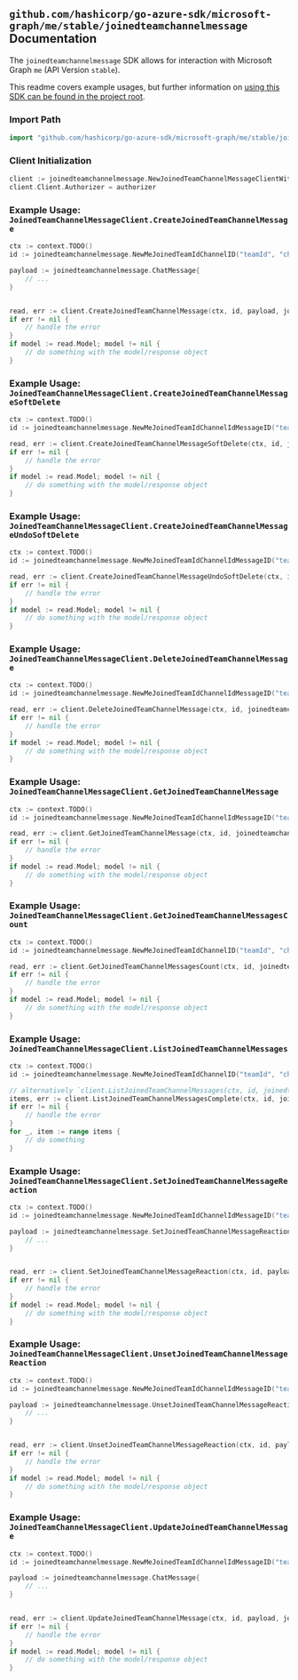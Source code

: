 
## `github.com/hashicorp/go-azure-sdk/microsoft-graph/me/stable/joinedteamchannelmessage` Documentation

The `joinedteamchannelmessage` SDK allows for interaction with Microsoft Graph `me` (API Version `stable`).

This readme covers example usages, but further information on [using this SDK can be found in the project root](https://github.com/hashicorp/go-azure-sdk/tree/main/docs).

### Import Path

```go
import "github.com/hashicorp/go-azure-sdk/microsoft-graph/me/stable/joinedteamchannelmessage"
```


### Client Initialization

```go
client := joinedteamchannelmessage.NewJoinedTeamChannelMessageClientWithBaseURI("https://graph.microsoft.com")
client.Client.Authorizer = authorizer
```


### Example Usage: `JoinedTeamChannelMessageClient.CreateJoinedTeamChannelMessage`

```go
ctx := context.TODO()
id := joinedteamchannelmessage.NewMeJoinedTeamIdChannelID("teamId", "channelId")

payload := joinedteamchannelmessage.ChatMessage{
	// ...
}


read, err := client.CreateJoinedTeamChannelMessage(ctx, id, payload, joinedteamchannelmessage.DefaultCreateJoinedTeamChannelMessageOperationOptions())
if err != nil {
	// handle the error
}
if model := read.Model; model != nil {
	// do something with the model/response object
}
```


### Example Usage: `JoinedTeamChannelMessageClient.CreateJoinedTeamChannelMessageSoftDelete`

```go
ctx := context.TODO()
id := joinedteamchannelmessage.NewMeJoinedTeamIdChannelIdMessageID("teamId", "channelId", "chatMessageId")

read, err := client.CreateJoinedTeamChannelMessageSoftDelete(ctx, id, joinedteamchannelmessage.DefaultCreateJoinedTeamChannelMessageSoftDeleteOperationOptions())
if err != nil {
	// handle the error
}
if model := read.Model; model != nil {
	// do something with the model/response object
}
```


### Example Usage: `JoinedTeamChannelMessageClient.CreateJoinedTeamChannelMessageUndoSoftDelete`

```go
ctx := context.TODO()
id := joinedteamchannelmessage.NewMeJoinedTeamIdChannelIdMessageID("teamId", "channelId", "chatMessageId")

read, err := client.CreateJoinedTeamChannelMessageUndoSoftDelete(ctx, id, joinedteamchannelmessage.DefaultCreateJoinedTeamChannelMessageUndoSoftDeleteOperationOptions())
if err != nil {
	// handle the error
}
if model := read.Model; model != nil {
	// do something with the model/response object
}
```


### Example Usage: `JoinedTeamChannelMessageClient.DeleteJoinedTeamChannelMessage`

```go
ctx := context.TODO()
id := joinedteamchannelmessage.NewMeJoinedTeamIdChannelIdMessageID("teamId", "channelId", "chatMessageId")

read, err := client.DeleteJoinedTeamChannelMessage(ctx, id, joinedteamchannelmessage.DefaultDeleteJoinedTeamChannelMessageOperationOptions())
if err != nil {
	// handle the error
}
if model := read.Model; model != nil {
	// do something with the model/response object
}
```


### Example Usage: `JoinedTeamChannelMessageClient.GetJoinedTeamChannelMessage`

```go
ctx := context.TODO()
id := joinedteamchannelmessage.NewMeJoinedTeamIdChannelIdMessageID("teamId", "channelId", "chatMessageId")

read, err := client.GetJoinedTeamChannelMessage(ctx, id, joinedteamchannelmessage.DefaultGetJoinedTeamChannelMessageOperationOptions())
if err != nil {
	// handle the error
}
if model := read.Model; model != nil {
	// do something with the model/response object
}
```


### Example Usage: `JoinedTeamChannelMessageClient.GetJoinedTeamChannelMessagesCount`

```go
ctx := context.TODO()
id := joinedteamchannelmessage.NewMeJoinedTeamIdChannelID("teamId", "channelId")

read, err := client.GetJoinedTeamChannelMessagesCount(ctx, id, joinedteamchannelmessage.DefaultGetJoinedTeamChannelMessagesCountOperationOptions())
if err != nil {
	// handle the error
}
if model := read.Model; model != nil {
	// do something with the model/response object
}
```


### Example Usage: `JoinedTeamChannelMessageClient.ListJoinedTeamChannelMessages`

```go
ctx := context.TODO()
id := joinedteamchannelmessage.NewMeJoinedTeamIdChannelID("teamId", "channelId")

// alternatively `client.ListJoinedTeamChannelMessages(ctx, id, joinedteamchannelmessage.DefaultListJoinedTeamChannelMessagesOperationOptions())` can be used to do batched pagination
items, err := client.ListJoinedTeamChannelMessagesComplete(ctx, id, joinedteamchannelmessage.DefaultListJoinedTeamChannelMessagesOperationOptions())
if err != nil {
	// handle the error
}
for _, item := range items {
	// do something
}
```


### Example Usage: `JoinedTeamChannelMessageClient.SetJoinedTeamChannelMessageReaction`

```go
ctx := context.TODO()
id := joinedteamchannelmessage.NewMeJoinedTeamIdChannelIdMessageID("teamId", "channelId", "chatMessageId")

payload := joinedteamchannelmessage.SetJoinedTeamChannelMessageReactionRequest{
	// ...
}


read, err := client.SetJoinedTeamChannelMessageReaction(ctx, id, payload, joinedteamchannelmessage.DefaultSetJoinedTeamChannelMessageReactionOperationOptions())
if err != nil {
	// handle the error
}
if model := read.Model; model != nil {
	// do something with the model/response object
}
```


### Example Usage: `JoinedTeamChannelMessageClient.UnsetJoinedTeamChannelMessageReaction`

```go
ctx := context.TODO()
id := joinedteamchannelmessage.NewMeJoinedTeamIdChannelIdMessageID("teamId", "channelId", "chatMessageId")

payload := joinedteamchannelmessage.UnsetJoinedTeamChannelMessageReactionRequest{
	// ...
}


read, err := client.UnsetJoinedTeamChannelMessageReaction(ctx, id, payload, joinedteamchannelmessage.DefaultUnsetJoinedTeamChannelMessageReactionOperationOptions())
if err != nil {
	// handle the error
}
if model := read.Model; model != nil {
	// do something with the model/response object
}
```


### Example Usage: `JoinedTeamChannelMessageClient.UpdateJoinedTeamChannelMessage`

```go
ctx := context.TODO()
id := joinedteamchannelmessage.NewMeJoinedTeamIdChannelIdMessageID("teamId", "channelId", "chatMessageId")

payload := joinedteamchannelmessage.ChatMessage{
	// ...
}


read, err := client.UpdateJoinedTeamChannelMessage(ctx, id, payload, joinedteamchannelmessage.DefaultUpdateJoinedTeamChannelMessageOperationOptions())
if err != nil {
	// handle the error
}
if model := read.Model; model != nil {
	// do something with the model/response object
}
```
